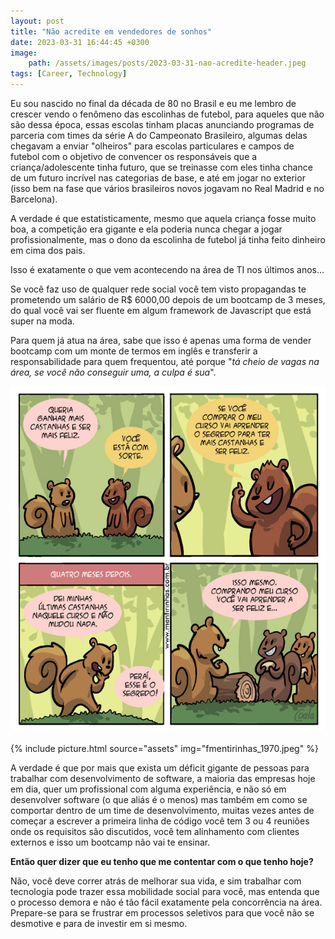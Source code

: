 ```yaml
---
layout: post
title: "Não acredite em vendedores de sonhos"
date: 2023-03-31 16:44:45 +0300
image: 
    path: /assets/images/posts/2023-03-31-nao-acredite-header.jpeg
tags: [Career, Technology]
---
```


Eu sou nascido no final da década de 80 no Brasil e eu me lembro de crescer vendo o fenômeno das escolinhas de futebol, para aqueles que não são dessa época, essas escolas tinham placas anunciando programas de parceria com times da série A do Campeonato Brasileiro, algumas delas chegavam a enviar "olheiros" para escolas particulares e campos de futebol com o objetivo de convencer os responsáveis que a criança/adolescente tinha futuro, que se treinasse com eles tinha chance de um futuro incrível nas categorias de base, e até em jogar no exterior (isso bem na fase que vários brasileiros novos jogavam no Real Madrid e no Barcelona).

A verdade é que estatisticamente, mesmo que aquela criança fosse muito boa, a competição era gigante e ela poderia nunca chegar a jogar profissionalmente, mas o dono da escolinha de futebol já tinha feito dinheiro em cima dos pais.

Isso é exatamente o que vem acontecendo na área de TI nos últimos anos…

Se você faz uso de qualquer rede social você tem visto propagandas te prometendo um salário de R$ 6000,00 depois de um bootcamp de 3 meses, do qual você vai ser fluente em algum framework de Javascript que está super na moda.

Para quem já atua na área, sabe que isso é apenas uma forma de vender bootcamp com um monte de termos em inglês e transferir a responsabilidade para quem frequentou, até porque "_tá cheio de vagas na área, se você não conseguir uma, a culpa é sua_".

![alt_text](./../assets/images/posts/mentirinhas_1970.jpeg "Crédito: Mentirinhas do Coala")

{% include picture.html source="assets" img="fmentirinhas_1970.jpeg" %}

A verdade é que por mais que exista um déficit gigante de pessoas para trabalhar com desenvolvimento de software, a maioria das empresas hoje em dia, quer um profissional com alguma experiência, e não só em desenvolver software (o que aliás é o menos) mas também em como se comportar dentro de um time de desenvolvimento, muitas vezes antes de começar a escrever a primeira linha de código você tem 3 ou 4 reuniões onde os requisitos são discutidos, você tem alinhamento com clientes externos e isso um bootcamp não vai te ensinar.

**Então quer dizer que eu tenho que me contentar com o que tenho hoje?**

Não, você deve correr atrás de melhorar sua vida, e sim trabalhar com tecnologia pode trazer essa mobilidade social para você, mas entenda que o processo demora e não é tão fácil exatamente pela concorrência na área. Prepare-se para se frustrar em processos seletivos para que você não se desmotive e para de investir em si mesmo.
